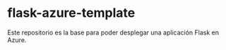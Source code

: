 # flask-azure-template
Este repositorio es la base para poder desplegar una aplicación Flask en Azure.
